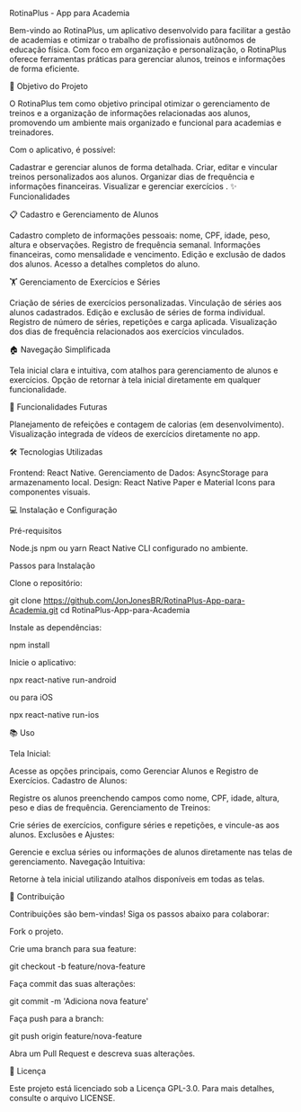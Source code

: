 RotinaPlus - App para Academia

Bem-vindo ao RotinaPlus, um aplicativo desenvolvido para facilitar a gestão de academias e otimizar o trabalho de profissionais autônomos de educação física. Com foco em organização e personalização, o RotinaPlus oferece ferramentas práticas para gerenciar alunos, treinos e informações de forma eficiente.

🎯 Objetivo do Projeto

O RotinaPlus tem como objetivo principal otimizar o gerenciamento de treinos e a organização de informações relacionadas aos alunos, promovendo um ambiente mais organizado e funcional para academias e treinadores.

Com o aplicativo, é possível:

Cadastrar e gerenciar alunos de forma detalhada.
Criar, editar e vincular treinos personalizados aos alunos.
Organizar dias de frequência e informações financeiras.
Visualizar e gerenciar exercícios
.
✨ Funcionalidades

📋 Cadastro e Gerenciamento de Alunos

Cadastro completo de informações pessoais: nome, CPF, idade, peso, altura e observações.
Registro de frequência semanal.
Informações financeiras, como mensalidade e vencimento.
Edição e exclusão de dados dos alunos.
Acesso a detalhes completos do aluno.

🏋️ Gerenciamento de Exercícios e Séries

Criação de séries de exercícios personalizadas.
Vinculação de séries aos alunos cadastrados.
Edição e exclusão de séries de forma individual.
Registro de número de séries, repetições e carga aplicada.
Visualização dos dias de frequência relacionados aos exercícios vinculados.

🏠 Navegação Simplificada

Tela inicial clara e intuitiva, com atalhos para gerenciamento de alunos e exercícios.
Opção de retornar à tela inicial diretamente em qualquer funcionalidade.

🚀 Funcionalidades Futuras

Planejamento de refeições e contagem de calorias (em desenvolvimento).
Visualização integrada de vídeos de exercícios diretamente no app.

🛠️ Tecnologias Utilizadas

Frontend: React Native.
Gerenciamento de Dados: AsyncStorage para armazenamento local.
Design: React Native Paper e Material Icons para componentes visuais.

💻 Instalação e Configuração

Pré-requisitos

Node.js
npm ou yarn
React Native CLI configurado no ambiente.

Passos para Instalação

Clone o repositório:

git clone https://github.com/JonJonesBR/RotinaPlus-App-para-Academia.git
cd RotinaPlus-App-para-Academia

Instale as dependências:

npm install

Inicie o aplicativo:

npx react-native run-android

ou para iOS

npx react-native run-ios

📚 Uso

Tela Inicial:

Acesse as opções principais, como Gerenciar Alunos e Registro de Exercícios.
Cadastro de Alunos:

Registre os alunos preenchendo campos como nome, CPF, idade, altura, peso e dias de frequência.
Gerenciamento de Treinos:

Crie séries de exercícios, configure séries e repetições, e vincule-as aos alunos.
Exclusões e Ajustes:

Gerencie e exclua séries ou informações de alunos diretamente nas telas de gerenciamento.
Navegação Intuitiva:

Retorne à tela inicial utilizando atalhos disponíveis em todas as telas.

🤝 Contribuição

Contribuições são bem-vindas! Siga os passos abaixo para colaborar:

Fork o projeto.

Crie uma branch para sua feature:

git checkout -b feature/nova-feature

Faça commit das suas alterações:

git commit -m 'Adiciona nova feature'

Faça push para a branch:

git push origin feature/nova-feature

Abra um Pull Request e descreva suas alterações.

📜 Licença

Este projeto está licenciado sob a Licença GPL-3.0. Para mais detalhes, consulte o arquivo LICENSE.